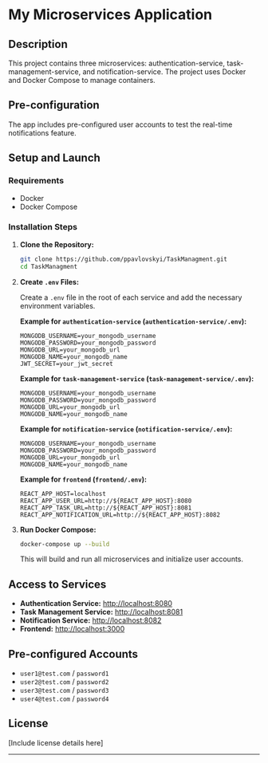 # My Microservices Application

## Description

This project contains three microservices: authentication-service, task-management-service, and notification-service. The project uses Docker and Docker Compose to manage containers.

## Pre-configuration

The app includes pre-configured user accounts to test the real-time notifications feature.

## Setup and Launch

### Requirements

- Docker
- Docker Compose

### Installation Steps

1. **Clone the Repository:**

    ```sh
    git clone https://github.com/ppavlovskyi/TaskManagment.git
    cd TaskManagment
    ```

2. **Create `.env` Files:**

    Create a `.env` file in the root of each service and add the necessary environment variables.

    **Example for `authentication-service` (`authentication-service/.env`):**

    ```env
    MONGODB_USERNAME=your_mongodb_username
    MONGODB_PASSWORD=your_mongodb_password
    MONGODB_URL=your_mongodb_url
    MONGODB_NAME=your_mongodb_name
    JWT_SECRET=your_jwt_secret
    ```

    **Example for `task-management-service` (`task-management-service/.env`):**

    ```env
    MONGODB_USERNAME=your_mongodb_username
    MONGODB_PASSWORD=your_mongodb_password
    MONGODB_URL=your_mongodb_url
    MONGODB_NAME=your_mongodb_name
    ```

    **Example for `notification-service` (`notification-service/.env`):**

    ```env
    MONGODB_USERNAME=your_mongodb_username
    MONGODB_PASSWORD=your_mongodb_password
    MONGODB_URL=your_mongodb_url
    MONGODB_NAME=your_mongodb_name
    ```

    **Example for `frontend` (`frontend/.env`):**

    ```env
    REACT_APP_HOST=localhost
    REACT_APP_USER_URL=http://${REACT_APP_HOST}:8080
    REACT_APP_TASK_URL=http://${REACT_APP_HOST}:8081
    REACT_APP_NOTIFICATION_URL=http://${REACT_APP_HOST}:8082
    ```

3. **Run Docker Compose:**

    ```sh
    docker-compose up --build
    ```

    This will build and run all microservices and initialize user accounts.

## Access to Services

- **Authentication Service:** [http://localhost:8080](http://localhost:8080)
- **Task Management Service:** [http://localhost:8081](http://localhost:8081)
- **Notification Service:** [http://localhost:8082](http://localhost:8082)
- **Frontend:** [http://localhost:3000](http://localhost:3000)

## Pre-configured Accounts

- `user1@test.com` / `password1`
- `user2@test.com` / `password2`
- `user3@test.com` / `password3`
- `user4@test.com` / `password4`

## License

[Include license details here]

---
